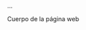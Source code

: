 <!DOCTYPE html>

<html>

<head>

<title>PREPROCESSOR.</title>

...

</head>

<body>

Cuerpo de la página web

</body>

</html>
